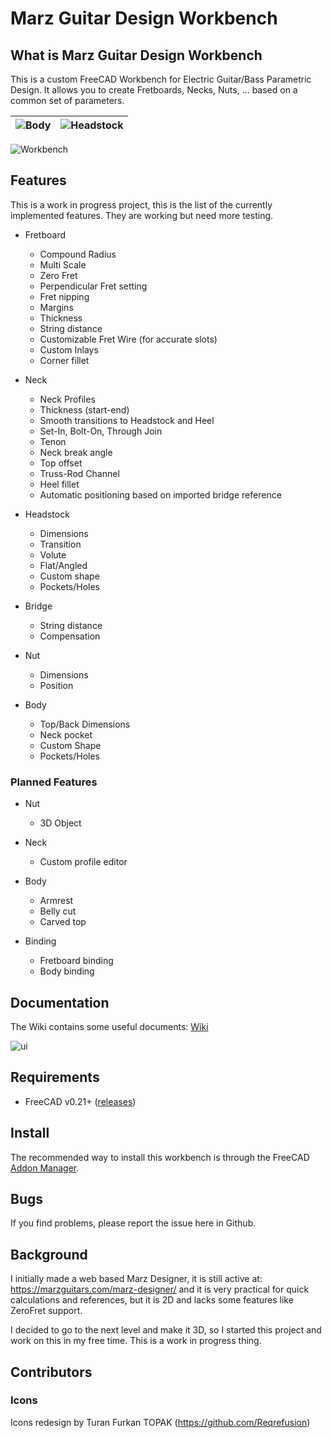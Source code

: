 # Marz Guitar Design Workbench

## What is Marz Guitar Design Workbench

This is a custom FreeCAD Workbench for Electric Guitar/Bass Parametric Design. It allows you to create Fretboards,
Necks, Nuts, ... based on a common set of parameters.

|![Body](https://github.com/mnesarco/MarzWorkbench/raw/master/docs/wiki/custom-svg-body-doc.svg)|![Headstock](https://github.com/mnesarco/MarzWorkbench/raw/master/docs/wiki/custom-svg-headstock-doc.svg)|
|---|---|

![Workbench](https://github.com/mnesarco/MarzWorkbench/raw/master/docs/images/screenshot.png)

## Features

This is a work in progress project, this is the list of the currently implemented features. They are working but need more testing.

* Fretboard
  * Compound Radius
  * Multi Scale
  * Zero Fret
  * Perpendicular Fret setting
  * Fret nipping
  * Margins
  * Thickness
  * String distance
  * Customizable Fret Wire (for accurate slots)
  * Custom Inlays
  * Corner fillet

* Neck
  * Neck Profiles
  * Thickness (start-end)
  * Smooth transitions to Headstock and Heel
  * Set-In, Bolt-On, Through Join
  * Tenon
  * Neck break angle
  * Top offset
  * Truss-Rod Channel
  * Heel fillet
  * Automatic positioning based on imported bridge reference

* Headstock
  * Dimensions
  * Transition
  * Volute
  * Flat/Angled
  * Custom shape
  * Pockets/Holes

* Bridge
  * String distance
  * Compensation

* Nut
  * Dimensions
  * Position

* Body
  * Top/Back Dimensions
  * Neck pocket
  * Custom Shape
  * Pockets/Holes


### Planned Features

* Nut
  * 3D Object

* Neck
  * Custom profile editor

* Body
  * Armrest
  * Belly cut
  * Carved top

* Binding
  * Fretboard binding
  * Body binding

## Documentation

The Wiki contains some useful documents: [Wiki](https://github.com/mnesarco/MarzWorkbench/wiki)


![ui](https://github.com/mnesarco/MarzWorkbench/raw/master/docs/images/ui-elements.png)


## Requirements

* FreeCAD v0.21+ ([releases](https://github.com/FreeCAD/FreeCAD/releases/))

## Install

The recommended way to install this workbench is through the FreeCAD [Addon Manager](https://wiki.freecad.org/Std_AddonMgr).


## Bugs

If you find problems, please report the issue here in Github.

## Background

I initially made a web based Marz Designer, it is still active at: https://marzguitars.com/marz-designer/
and it is very practical for quick calculations and references, but it is 2D and lacks some features like ZeroFret support.

I decided to go to the next level and make it 3D, so I started this project and work on this in my
free time. This is a work in progress thing.

## Contributors

### Icons

Icons redesign by Turan Furkan TOPAK (https://github.com/Reqrefusion)